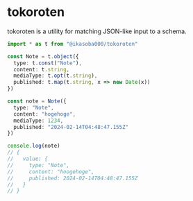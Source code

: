 # tokoroten

tokoroten is a utility for matching JSON-like input to a schema.

```ts
import * as t from "@ikasoba000/tokoroten"

const Note = t.object({
  type: t.const("Note"),
  content: t.string,
  mediaType: t.opt(t.string),
  published: t.map(t.string, x => new Date(x))
})

const note = Note({
  type: "Note",
  content: "hogehoge",
  mediaType: 1234,
  published: "2024-02-14T04:48:47.155Z"
})

console.log(note)
// {
//   value: {
//     type: "Note",
//     content: "hoogehoge",
//     published: 2024-02-14T04:48:47.155Z
//   }
// }
```